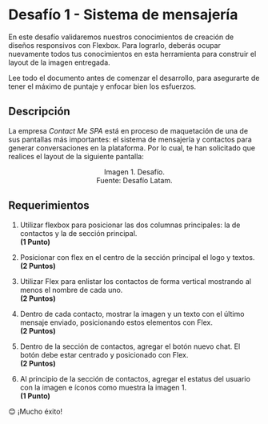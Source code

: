 # Desafío 1 - Sistema de mensajería

En este desafío validaremos nuestros conocimientos de creación de diseños responsivos con Flexbox. Para lograrlo, deberás ocupar nuevamente todos tus conocimientos en esta herramienta para construir el layout de la imagen entregada. 

Lee todo el documento antes de comenzar el desarrollo, para asegurarte de tener el máximo de puntaje y enfocar bien los esfuerzos.

## Descripción

La empresa _Contact Me SPA_ está en proceso de maquetación de una de sus pantallas más importantes: el sistema de mensajería y contactos para generar conversaciones en la plataforma. Por lo cual, te han solicitado que realices el layout de la siguiente pantalla:

<p align="center">
Imagen 1. Desafío.<br>
Fuente: Desafío Latam.
</p>

## Requerimientos

1. Utilizar flexbox para posicionar las dos columnas principales: la de contactos y la de sección principal.<br>
__(1 Punto)__

2. Posicionar con flex en el centro de la sección principal el logo y textos.<br>
__(2 Puntos)__

3. Utilizar Flex para enlistar los contactos de forma vertical mostrando al menos el nombre de cada uno.<br>
__(2 Puntos)__

4. Dentro de cada contacto, mostrar la imagen y un texto con el último mensaje enviado, posicionando estos elementos con Flex.<br>
__(2 Puntos)__

5. Dentro de la sección de contactos, agregar el botón nuevo chat. El botón debe estar centrado y posicionado con Flex.<br>
__(2 Puntos)__

6. Al principio de la sección de contactos, agregar el estatus del usuario con la imagen e íconos como muestra la imagen 1.<br>
__(1 Punto)__

😊 ¡Mucho éxito!
